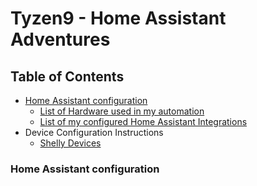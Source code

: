 # Tyzen9 - Home Assistant Adventures

## Table of Contents
   * [Home Assistant configuration](#home-assistant-configuration)
      * [List of Hardware used in my automation](md/hardware.md)
      * [List of my configured Home Assistant Integrations](md/integrations.md)
   * Device Configuration Instructions
      * [Shelly Devices](md/setup_shelly.md)

### Home Assistant configuration

